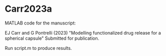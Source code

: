 # Carr2023a

MATLAB code for the manuscript:

EJ Carr and G Pontrelli (2023) "Modelling functionalized drug release for a spherical capsule" Submitted for publication.

Run script.m to produce results.

